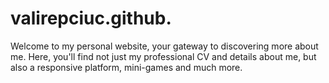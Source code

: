 # valirepciuc.github.
Welcome to my personal website, your gateway to discovering more about me. Here, you'll find not just my professional CV and details about me, but also a responsive platform, mini-games and much more.
